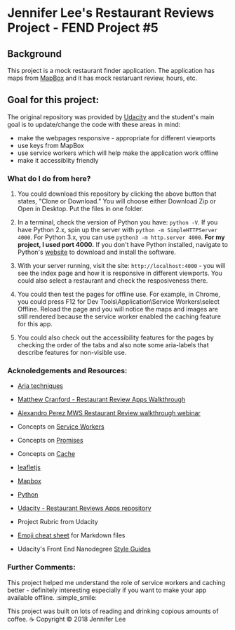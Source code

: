 # Jennifer Lee's Restaurant Reviews Project - FEND Project #5



## Background
This project is a mock restaurant finder application.  The application has maps from [MapBox](https://www.mapbox.com/) and it has mock restaruant review, hours, etc.



## Goal for this project:
The original repository was provided by [Udacity](https://github.com/udacity/mws-restaurant-stage-1) and the student's main goal is to update/change the code with these areas in mind:
* make the webpages responsive - appropriate for different viewports
* use keys from MapBox
* use service workers which will help make the application work offline
* make it accessiblity friendly



### What do I do from here?
1. You could download this repository by clicking the above button that states, "Clone or Download." You will choose either Download Zip or Open in Desktop. Put the files in one folder.

2. In a terminal, check the version of Python you have: `python -V`. If you have Python 2.x, spin up the server with `python -m SimpleHTTPServer 4000`. For Python 3.x, you can use `python3 -m http.server 4000`. **For my project, I used port 4000.**  If you don't have Python installed, navigate to Python's [website](https://www.python.org/) to download and install the software.

3. With your server running, visit the site: `http://localhost:4000` - you will see the index page and how it is responsive in different viewports.  You could also select a restaurant and check the resposiveness there.  

4. You could then test the pages for offline use.  For example, in Chrome, you could press F12 for Dev Tools\Application\Service Workers\select Offline.  Reload the page and you will notice the maps and images are still rendered because the service worker enabled the caching feature for this app.

5. You could also check out the accessibility features for the pages by checking the order of the tabs and also note some aria-labels that describe features for non-visible use.



### Acknoledgements and Resources:
* [Aria techniques](https://developer.mozilla.org/en-US/docs/Web/Accessibility/Aria/aria_Techniques)

* [Matthew Cranford - Restaurant Review Apps Walkthrough](https://matthewcranford.com/restaurant-reviews-app-walkthrough-part-1-map-api/)

* [Alexandro Perez MWS Restaurant Review walkthrough webinar](https://alexandroperez.github.io/mws-walkthrough/?1.1.introduction)

* Concepts on [Service Workers](https://developer.mozilla.org/en-US/docs/Web/API/Service_Worker_API/Using_Service_Workers)

* Concepts on [Promises](https://developer.mozilla.org/en-US/docs/Web/JavaScript/Guide/Using_promises)

* Concepts on [Cache](https://developer.mozilla.org/en-US/docs/Web/API/Cache)

* [leafletjs](https://leafletjs.com/)

* [Mapbox](https://www.mapbox.com/)

* [Python](https://www.python.org/)

* [Udacity - Restaurant Reviews Apps repository](https://github.com/udacity/mws-restaurant-stage-1)

* Project Rubric from Udacity

* [Emoji cheat sheet](https://www.webpagefx.com/tools/emoji-cheat-sheet/) for Markdown files

* Udacity's Front End Nanodegree [Style Guides](https://github.com/udacity/frontend-nanodegree-styleguide)


### Further Comments:
This project helped me understand the role of service workers and caching better - definitely interesting especially if you want to make your app available offline. :simple_smile:


This project was built on lots of reading and drinking copious amounts of coffee. :coffee: Copyright © 2018 Jennifer Lee

